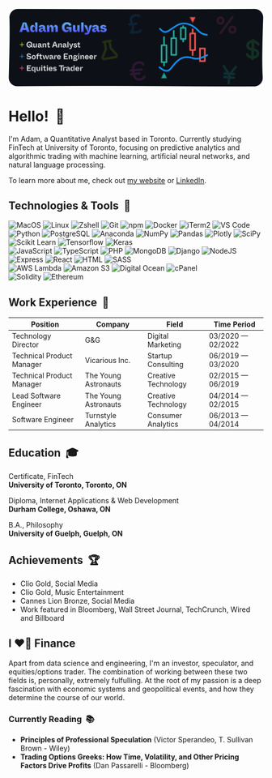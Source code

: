 [![](images/github-card@2x.png)](https://adamgulyas.com)

# Hello! &nbsp;:wave:

I'm Adam, a Quantitative Analyst based in Toronto. Currently studying FinTech at University of Toronto, focusing on predictive analytics and algorithmic trading with machine learning, artificial neural networks, and natural language processing.

To learn more about me, check out [my website](https://adamgulyas.com) or [LinkedIn](https://linkedin.com/in/adamgulyas).

## Technologies & Tools &nbsp;:toolbox:

![MacOS](https://img.shields.io/badge/-MacOS-0D1117?style=flat-square&logo=apple)
![Linux](https://img.shields.io/badge/-Linux-0D1117?style=flat-square&logo=linux)
![Zshell](https://img.shields.io/badge/-Bash-0D1117?style=flat-square&logo=gnu-bash)
![Git](https://img.shields.io/badge/-Git-0D1117?style=flat-square&logo=git)
![npm](https://img.shields.io/badge/-npm-0D1117?style=flat-square&logo=npm)
![Docker](https://img.shields.io/badge/-Docker-0D1117?style=flat-square&logo=docker)
![iTerm2](https://img.shields.io/badge/-iTerm2-0D1117?style=flat-square&logo=iterm2)
![VS Code](https://img.shields.io/badge/-VSCode-0D1117?style=flat-square&logo=visualstudiocode)\
![Python](https://img.shields.io/badge/-Python-0D1117?style=flat-square&logo=python)
![PostgreSQL](https://img.shields.io/badge/-PostgreSQL-0D1117?style=flat-square&logo=postgresql)
![Anaconda](https://img.shields.io/badge/-Anaconda-0D1117?style=flat-square&logo=anaconda)
![NumPy](https://img.shields.io/badge/-NumPy-0D1117?style=flat-square&logo=numpy)
![Pandas](https://img.shields.io/badge/-Pandas-0D1117?style=flat-square&logo=pandas)
![Plotly](https://img.shields.io/badge/-Plotly-0D1117?style=flat-square&logo=plotly)
![SciPy](https://img.shields.io/badge/-SciPy-0D1117?style=flat-square&logo=scipy)
![Scikit Learn](https://img.shields.io/badge/-Scikit_Learn-0D1117?style=flat-square&logo=scikitlearn)
![Tensorflow](https://img.shields.io/badge/-Tensorflow-0D1117?style=flat-square&logo=tensorflow)
![Keras](https://img.shields.io/badge/-Keras-0D1117?style=flat-square&logo=keras)\
![JavaScript](https://img.shields.io/badge/-JavaScript-0D1117?style=flat-square&logo=javascript)
![TypeScript](https://img.shields.io/badge/-TypeScript-0D1117?style=flat-square&logo=typescript)
![PHP](https://img.shields.io/badge/-PHP-0D1117?style=flat-square&logo=php)
![MongoDB](https://img.shields.io/badge/-MongoDB-0D1117?style=flat-square&logo=mongodb)
![Django](https://img.shields.io/badge/-Django-0D1117?style=flat-square&logo=django)
![NodeJS](https://img.shields.io/badge/-NodeJS-0D1117?style=flat-square&logo=nodedotjs)
![Express](https://img.shields.io/badge/-Express-0D1117?style=flat-square&logo=express)
![React](https://img.shields.io/badge/-React-0D1117?style=flat-square&logo=React)
![HTML](https://img.shields.io/badge/-HTML-0D1117?style=flat-square&logo=html5)
![SASS](https://img.shields.io/badge/-SASS-0D1117?style=flat-square&logo=sass)\
![AWS Lambda](https://img.shields.io/badge/-AWS_Lambda-0D1117?style=flat-square&logo=aws-lambda)
![Amazon S3](https://img.shields.io/badge/-Amazon_S3-0D1117?style=flat-square&logo=amazons3)
![Digital Ocean](https://img.shields.io/badge/-Digital_Ocean-0D1117?style=flat-square&logo=digitalocean)
![cPanel](https://img.shields.io/badge/-cPanel-0D1117?style=flat-square&logo=cpanel)\
![Solidity](https://img.shields.io/badge/-Solidity-0D1117?style=flat-square&logo=solidity)
![Ethereum](https://img.shields.io/badge/-Ethereum-0D1117?style=flat-square&logo=ethereum)

## Work Experience &nbsp;:necktie:
| Position                    | Company               | Field                           | Time Period          |
| --------------------------- | --------------------- | ------------------------------- | -------------------- |
| Technology Director         | G&G                   | Digital Marketing               | 03/2020 — 02/2022    |
| Technical Product Manager   | Vicarious Inc.        | Startup Consulting              | 06/2019 — 03/2020    |
| Technical Product Manager   | The Young Astronauts  | Creative Technology             | 02/2015 — 06/2019    |
| Lead Software Engineer      | The Young Astronauts  | Creative Technology             | 04/2014 — 02/2015    |
| Software Engineer           | Turnstyle Analytics   | Consumer Analytics              | 06/2013 — 04/2014    |

## Education &nbsp;:mortar_board:

Certificate, FinTech\
**University of Toronto, Toronto, ON**

Diploma, Internet Applications & Web Development\
**Durham College, Oshawa, ON**

B.A., Philosophy\
**University of Guelph, Guelph, ON**

## Achievements &nbsp;:trophy:

- Clio Gold, Social Media
- Clio Gold, Music Entertainment
- Cannes Lion Bronze, Social Media
- Work featured in Bloomberg, Wall Street Journal, TechCrunch, Wired and Billboard

## I :heart_on_fire: Finance

Apart from data science and engineering, I'm an investor, speculator, and equities/options trader. The combination of working between these two fields is, personally, extremely fulfulling. At the root of my passion is a deep fascination with economic systems and geopolitical events, and how they determine the course of our world.

### Currently Reading &nbsp;:books:

- **Principles of Professional Speculation** (Victor Sperandeo, T. Sullivan Brown - Wiley)
- **Trading Options Greeks: How Time, Volatility, and Other Pricing Factors Drive Profits** (Dan Passarelli - Bloomberg)
